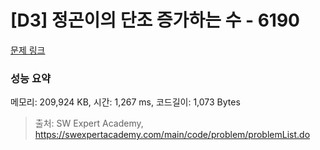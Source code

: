 # [D3] 정곤이의 단조 증가하는 수 - 6190 

[문제 링크](https://swexpertacademy.com/main/code/problem/problemDetail.do?contestProbId=AWcPjEuKAFgDFAU4) 

### 성능 요약

메모리: 209,924 KB, 시간: 1,267 ms, 코드길이: 1,073 Bytes



> 출처: SW Expert Academy, https://swexpertacademy.com/main/code/problem/problemList.do